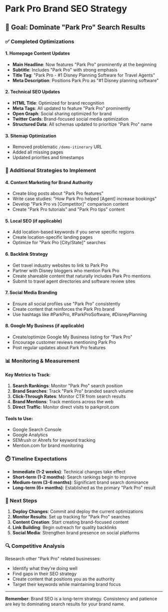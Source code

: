 # Park Pro Brand SEO Strategy

## 🎯 Goal: Dominate "Park Pro" Search Results

### ✅ Completed Optimizations

#### 1. **Homepage Content Updates**
- **Main Headline**: Now features "Park Pro" prominently at the beginning
- **Subtitle**: Includes "Park Pro" with strong emphasis
- **Title Tag**: "Park Pro - #1 Disney Planning Software for Travel Agents"
- **Meta Description**: Positions Park Pro as "#1 Disney planning software"

#### 2. **Technical SEO Updates**
- **HTML Title**: Optimized for brand recognition
- **Meta Tags**: All updated to feature "Park Pro" prominently
- **Open Graph**: Social sharing optimized for brand
- **Twitter Cards**: Brand-focused social media optimization
- **Structured Data**: All schemas updated to prioritize "Park Pro" name

#### 3. **Sitemap Optimization**
- Removed problematic `/demo-itinerary` URL
- Added all missing pages
- Updated priorities and timestamps

### 🚀 Additional Strategies to Implement

#### 4. **Content Marketing for Brand Authority**
- Create blog posts about "Park Pro features"
- Write case studies: "How Park Pro helped [Agent] increase bookings"
- Develop "Park Pro vs [Competitor]" comparison content
- Create "Park Pro tutorials" and "Park Pro tips" content

#### 5. **Local SEO (if applicable)**
- Add location-based keywords if you serve specific regions
- Create location-specific landing pages
- Optimize for "Park Pro [City/State]" searches

#### 6. **Backlink Strategy**
- Get travel industry websites to link to Park Pro
- Partner with Disney bloggers who mention Park Pro
- Create shareable content that naturally includes Park Pro mentions
- Submit to travel agent directories and software review sites

#### 7. **Social Media Branding**
- Ensure all social profiles use "Park Pro" consistently
- Create content that reinforces the Park Pro brand
- Use hashtags like #ParkPro, #ParkProSoftware, #DisneyPlanning

#### 8. **Google My Business (if applicable)**
- Create/optimize Google My Business listing for "Park Pro"
- Encourage customer reviews mentioning Park Pro
- Post regular updates about Park Pro features

### 📊 Monitoring & Measurement

#### Key Metrics to Track:
1. **Search Rankings**: Monitor "Park Pro" search position
2. **Brand Searches**: Track "Park Pro" branded search volume
3. **Click-Through Rates**: Monitor CTR from search results
4. **Brand Mentions**: Track mentions across the web
5. **Direct Traffic**: Monitor direct visits to parkproit.com

#### Tools to Use:
- Google Search Console
- Google Analytics
- SEMrush or Ahrefs for keyword tracking
- Mention.com for brand monitoring

### ⏱️ Timeline Expectations

- **Immediate (1-2 weeks)**: Technical changes take effect
- **Short-term (1-2 months)**: Search rankings begin to improve
- **Medium-term (3-6 months)**: Significant brand search dominance
- **Long-term (6+ months)**: Established as the primary "Park Pro" result

### 🎯 Next Steps

1. **Deploy Changes**: Commit and deploy the current optimizations
2. **Monitor Results**: Set up tracking for "Park Pro" searches
3. **Content Creation**: Start creating brand-focused content
4. **Link Building**: Begin outreach for quality backlinks
5. **Social Media**: Strengthen brand presence on social platforms

### 🔍 Competitive Analysis

Research other "Park Pro" related businesses:
- Identify what they're doing well
- Find gaps in their SEO strategy
- Create content that positions you as the authority
- Target their keywords while maintaining brand focus

---

**Remember**: Brand SEO is a long-term strategy. Consistency and patience are key to dominating search results for your brand name.
